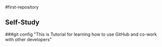 #first-repository
## Self-Study
###git config
"This is Tutorial for learning how to use GitHub and co-work with other developers"
